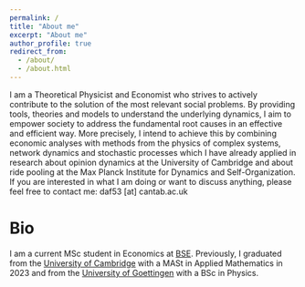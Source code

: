 ```yaml
---
permalink: /
title: "About me"
excerpt: "About me"
author_profile: true
redirect_from: 
  - /about/
  - /about.html
---
```


I am a Theoretical Physicist and Economist who strives to actively contribute to the solution of the most relevant social problems. By providing tools, theories and models to understand the underlying dynamics, I aim to empower society to address the fundamental root causes in an effective and efficient way. More precisely, I intend to achieve this by combining economic analyses with methods from the physics of complex systems, network dynamics and stochastic processes which I have already applied in research about opinion dynamics at the University of Cambridge and about ride pooling at the Max Planck Institute for Dynamics and Self-Organization.
If you are interested in what I am doing or want to discuss anything, please feel free to contact me: daf53 [at] cantab.ac.uk

Bio
======
I am a current MSc student in Economics at [BSE](bse.eu). Previously, I graduated from the [University of Cambridge](http://www.damtp.cam.ac.uk/) with a MASt in Applied Mathematics in 2023 and from the [University of Goettingen](https://www.uni-goettingen.de/en/20493.html/) with a BSc in Physics.
